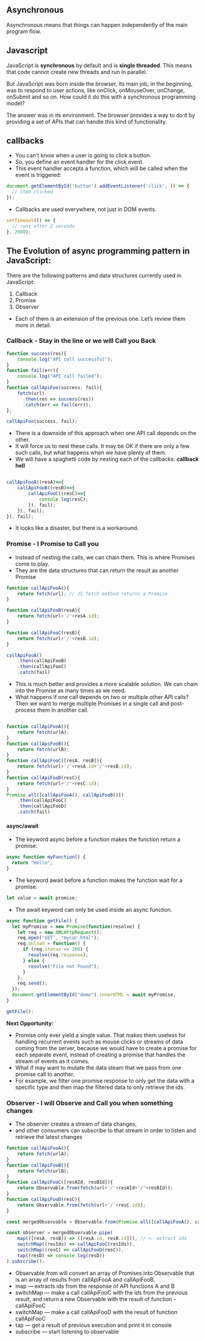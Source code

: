 ## Asynchronous

Asynchronous means that things can happen independently of the main program flow.

## Javascript

JavaScript is **synchronous** by default and is **single threaded**. This means that code cannot create new threads and run in parallel.

But JavaScript was born inside the browser, its main job, in the beginning, was to respond to user actions, like onClick, onMouseOver, onChange, onSubmit and so on. How could it do this with a synchronous programming model?

The answer was in its environment. The browser provides a way to do it by providing a set of APIs that can handle this kind of functionality.

## callbacks

- You can't know when a user is going to click a button.
- So, you define an event handler for the click event.
- This event handler accepts a function, which will be called when the event is triggered:

```Javascript
document.getElementById('button').addEventListener('click', () => {
  // item clicked
});

```

- Callbacks are used everywhere, not just in DOM events.

```Javascript
setTimeout(() => {
  // runs after 2 seconds
}, 2000);

```

## The Evolution of async programming pattern in JavaScript:

There are the following patterns and data structures currently used in JavaScript:

1. Callback
2. Promise
3. Observer

- Each of them is an extension of the previous one. Let’s review them more in detail.

### Callback - Stay in the line or we will Call you Back

```Javascript
function success(res){
    console.log("API call successful");
}
function fail(err){
    console.log("API call failed");
}
function callApiFoo(success, fail){
    fetch(url)
      .then(res => success(res))
      .catch(err => fail(err));
};

callApiFoo(success, fail);

```

- There is a downside of this approach when one API call depends on the other.
- It will force us to nest these calls. It may be OK if there are only a few such calls, but what happens when we have plenty of them.
- We will have a spaghetti code by nesting each of the callbacks: **callback hell**

```Javascript

callApiFooA((resA)=>{
    callApiFooB((resB)=>{
        callApiFooC((resC)=>{
            console.log(resC);
        }), fail);
    }), fail);
}), fail);

```

- It looks like a disaster, but there is a workaround.

### Promise - I Promise to Call you

- instead of nesting the calls, we can chain them. This is where Promises come to play.
- They are the data structures that can return the result as another Promise

```Javascript
function callApiFooA(){
    return fetch(url); // JS fetch method returns a Promise
}

function callApiFooB(resA){
    return fetch(url+'/'+resA.id);
}

function callApiFooC(resB){
    return fetch(url+'/'+resB.id);
}

callApiFooA()
    .then(callApiFooB)
    .then(callApiFooC)
    .catch(fail)

```

- This is much better and provides a more scalable solution. We can chain into the Promise as many times as we need.
- What happens if one call depends on two or multiple other API calls? Then we want to merge multiple Promises in a single call and post-process them in another call.

```Javascript

function callApiFooA(){
    return fetch(urlA);
}
function callApiFooB(){
    return fetch(urlB);
}
function callApiFooC([resA, resB]){
    return fetch(url+'/'+resA.id+'/'+resB.id);
}
function callApiFooD(resC){
    return fetch(url+'/'+resC.id);
}
Promise.all([callApiFooA(), callApiFooB()])
    .then(callApiFooC)
    .then(callApiFooD)
    .catch(fail)

```

#### async/await

- The keyword async before a function makes the function return a promise:

```Javascript
async function myFunction() {
  return "Hello";
}

```

- The keyword await before a function makes the function wait for a promise:

```Javascript
let value = await promise;
```

- The await keyword can only be used inside an async function.

```Javascript
async function getFile() {
  let myPromise = new Promise(function(resolve) {
    let req = new XMLHttpRequest();
    req.open('GET', "mycar.html");
    req.onload = function() {
      if (req.status == 200) {
        resolve(req.response);
      } else {
        resolve("File not Found");
      }
    };
    req.send();
  });
  document.getElementById("demo").innerHTML = await myPromise;
}

getFile();
```

**Next Opportunity:**

- Promise only ever yield a single value. That makes them useless for handling recurrent events such as mouse clicks or streams of data coming from the server, because we would have to create a promise for each separate event, instead of creating a promise that handles the stream of events as it comes.
- What if may want to mutate the data steam that we pass from one promise call to another.
- For example, we filter one promise response to only get the data with a specific type and then map the filtered data to only retrieve the ids.

### Observer - I will Observe and Call you when something changes

- The observer creates a stream of data changes,
- and other consumers can subscribe to that stream in order to listen and retrieve the latest changes

```Javascript
function callApiFooA(){
    return fetch(urlA);
}
function callApiFooB(){
    return fetch(urlB);
}
function callApiFooC([resAId, resBId]){
    return Observable.from(fetch(url+'/'+resAId+'/'+resBId));
}
function callApiFooD(resC){
    return Observable.from(fetch(url+'/'+resC.id));
}

const mergedObservable = Observable.from(Promise.all([callApiFooA(), callApiFooB()]))

const observer = mergedObservable.pipe(
    map(([resA, resB]) => ([resA.id, resB.id])), // <- extract ids
    switchMap((resIds) => callApiFooC(resIds)),
    switchMap((resC) => callApiFooD(resC)),
    tap((resD) => console.log(resD))
).subscribe();

```

- Observable.from will convert an array of Promises into Observable that is an array of results from callApiFooA and callApiFooB.
- map — extracts ids from the response of API functions A and B
- switchMap — make a call callApiFooC with the ids from the previous result, and return a new Observable with the result of function - callApiFooC
- switchMap — make a call callApiFooD with the result of function callApiFooC
- tap — get a result of previous execution and print it in console
- subscribe — start listening to observable
